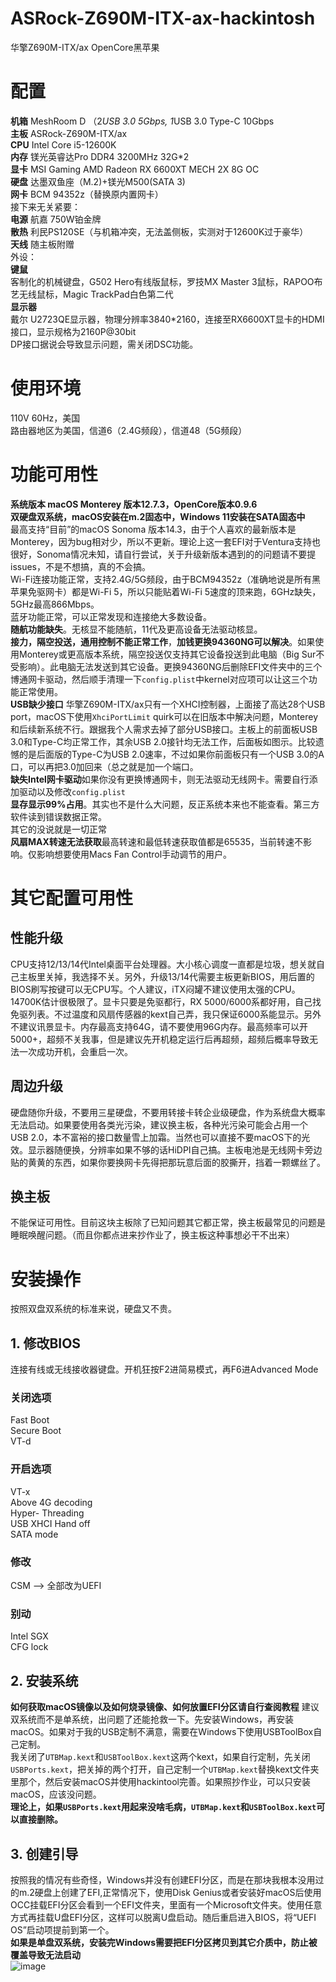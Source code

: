 # ASRock-Z690M-ITX-ax-hackintosh
华擎Z690M-ITX/ax OpenCore黑苹果

# 配置
**机箱** MeshRoom D （2*USB 3.0 5Gbps, 1*USB 3.0 Type-C 10Gbps<br>
**主板** ASRock-Z690M-ITX/ax<br>
**CPU** Intel Core i5-12600K<br>
**内存** 镁光英睿达Pro DDR4 3200MHz 32G\*2<br>
**显卡** MSI Gaming AMD Radeon RX 6600XT MECH 2X 8G OC<br>
**硬盘** 达墨双鱼座（M.2)+镁光M500(SATA 3)<br>
**网卡** BCM 94352z（替换原内置网卡）<br>
接下来无关紧要：<br>
**电源** 航嘉 750W铂金牌<br>
**散热** 利民PS120SE（与机箱冲突，无法盖侧板，实测对于12600K过于豪华）<br>
**天线** 随主板附赠<br>
外设：<br>
**键鼠**<br>
客制化的机械键盘，G502 Hero有线版鼠标，罗技MX Master 3鼠标，RAPOO布艺无线鼠标，Magic TrackPad白色第二代<br>
**显示器**<br>
戴尔 U2723QE显示器，物理分辨率3840*2160，连接至RX6600XT显卡的HDMI接口，显示规格为2160P@30bit<br>
DP接口据说会导致显示问题，需关闭DSC功能。<br>

# 使用环境<br>
110V 60Hz，美国<br>
路由器地区为美国，信道6（2.4G频段），信道48（5G频段）<br>

# 功能可用性
**系统版本 macOS Monterey 版本12.7.3，OpenCore版本0.9.6**<br>
**双硬盘双系统，macOS安装在m.2固态中，Windows 11安装在SATA固态中**<br>
最高支持“目前”的macOS Sonoma 版本14.3，由于个人喜欢的最新版本是Monterey，因为bug相对少，所以不更新。理论上这一套EFI对于Ventura支持也很好，Sonoma情况未知，请自行尝试，关于升级新版本遇到的的问题请不要提issues，不是不想搞，真的不会搞。<br>
Wi-Fi连接功能正常，支持2.4G/5G频段，由于BCM94352z（准确地说是所有黑苹果免驱网卡）都是Wi-Fi 5，所以只能贴着Wi-Fi 5速度的顶来跑，6GHz缺失，5GHz最高866Mbps。<br>
蓝牙功能正常，可以正常发现和连接绝大多数设备。<br>
**随航功能缺失**。无核显不能随航，11代及更高设备无法驱动核显。<br>
**接力，隔空投送，通用控制不能正常工作**，**加钱更换94360NG可以解决**。如果使用Monterey或更高版本系统，隔空投送仅支持其它设备投送到此电脑（Big Sur不受影响）。此电脑无法发送到其它设备。更换94360NG后删除EFI文件夹中的三个博通网卡驱动，然后顺手清理一下```config.plist```中kernel对应项可以让这三个功能正常使用。<br>
**USB缺少接口** 华擎Z690M-ITX/ax只有一个XHCI控制器，上面接了高达28个USB port，macOS下使用```XhciPortLimit``` quirk可以在旧版本中解决问题，Monterey和后续新系统不行。跟据我个人需求去掉了部分USB接口。主板上的前面板USB 3.0和Type-C均正常工作，其余USB 2.0接针均无法工作，后面板如图示。比较遗憾的是后面版的Type-C为USB 2.0速率，不过如果你前面板只有一个USB 3.0的A口，可以再把3.0加回来（总之就是加一个端口。<br>
**缺失Intel网卡驱动**如果你没有更换博通网卡，则无法驱动无线网卡。需要自行添加驱动以及修改```config.plist```<br>
**显存显示99%占用**。其实也不是什么大问题，反正系统本来也不能查看。第三方软件读到错误数据正常。<br>
其它的没说就是一切正常<br>
**风扇MAX转速无法获取**最高转速和最低转速获取值都是65535，当前转速不影响。仅影响想要使用Macs Fan Control手动调节的用户。

# 其它配置可用性<br>
## 性能升级<br>
CPU支持12/13/14代Intel桌面平台处理器。大小核心调度一直都是垃圾，想关就自己主板里关掉，我选择不关。另外，升级13/14代需要主板更新BIOS，用后置的BIOS刷写按键可以无CPU写。个人建议，iTX闷罐不建议使用太强的CPU。14700K估计很极限了。显卡只要是免驱都行，RX 5000/6000系都好用，自己找免驱列表。不过温度和风扇传感器的kext自己弄，我只保证6000系能显示。另外不建议讯景显卡。内存最高支持64G，请不要使用96G内存。最高频率可以开5000+，超频不关我事，但是建议先开机稳定运行后再超频，超频后概率导致无法一次成功开机，会重启一次。<br>
## 周边升级<br>
硬盘随你升级，不要用三星硬盘，不要用转接卡转企业级硬盘，作为系统盘大概率无法启动。如果要使用各类光污染，建议换主板，各种光污染可能会占用一个USB 2.0，本不富裕的接口数量雪上加霜。当然也可以直接不要macOS下的光效。显示器随便换，分辨率如果不够的话HiDPI自己搞。主板电池是无线网卡旁边贴的黄黄的东西，如果你要换网卡先得把那玩意后面的胶撕开，挡着一颗螺丝了。<br>
## 换主板<br>
不能保证可用性。目前这块主板除了已知问题其它都正常，换主板最常见的问题是睡眠唤醒问题。（而且你都点进来抄作业了，换主板这种事想必干不出来）<br>

# 安装操作<br>
按照双盘双系统的标准来说，硬盘又不贵。<br>
## 1. 修改BIOS<br>
连接有线或无线接收器键盘。开机狂按F2进简易模式，再F6进Advanced Mode<br>
### 关闭选项<br>
Fast Boot<br>
Secure Boot<br>
VT-d<br>
### 开启选项<br>
VT-x<br>
Above 4G decoding<br>
Hyper- Threading<br>
USB XHCI Hand off<br>
SATA mode<br>
### 修改<br>
CSM --> 全部改为UEFI<br>
### 别动<br>
Intel SGX<br>
CFG lock<br>

## 2. 安装系统<br>
**如何获取macOS镜像以及如何烧录镜像、如何放置EFI分区请自行查阅教程**
建议双系统而不是单系统，出问题了还能抢救一下。先安装Windows，再安装macOS。如果对于我的USB定制不满意，需要在Windows下使用USBToolBox自己定制。<br>
我关闭了```UTBMap.kext```和```USBToolBox.kext```这两个kext，如果自行定制，先关闭```USBPorts.kext```，把关掉的两个打开，自己定制一个```UTBMap.kext```替换kext文件夹里那个，然后安装macOS并使用hackintool完善。如果照抄作业，可以只安装macOS，应该没问题。<br>
**理论上，如果```USBPorts.kext```用起来没啥毛病，```UTBMap.kext```和```USBToolBox.kext```可以直接删除。**

## 3. 创建引导<br>
按照我的情况有些奇怪，Windows并没有创建EFI分区，而是在那块我根本没用过的m.2硬盘上创建了EFI,正常情况下，使用Disk Genius或者安装好macOS后使用OCC挂载EFI分区会看到一个EFI文件夹，里面有一个Microsoft文件夹。使用任意方式再挂载U盘EFI分区，这样可以脱离U盘启动。随后重启进入BIOS，将“UEFI OS”启动项提前到第一个。<br>
**如果是单盘双系统，安装完Windows需要把EFI分区拷贝到其它介质中，防止被覆盖导致无法启动**<br>
![image](https://github.com/Jimmy2004/ASRock-Z690M-ITX-ax-hackintosh/assets/59947552/7cf4cee0-59dd-4e00-a03d-029b6c3ef221)



